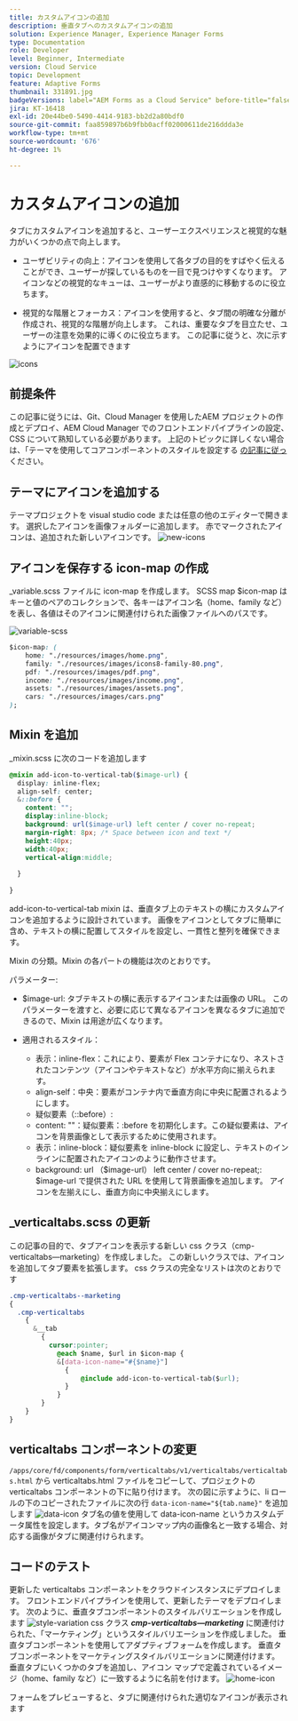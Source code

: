 ```yaml
---
title: カスタムアイコンの追加
description: 垂直タブへのカスタムアイコンの追加
solution: Experience Manager, Experience Manager Forms
type: Documentation
role: Developer
level: Beginner, Intermediate
version: Cloud Service
topic: Development
feature: Adaptive Forms
thumbnail: 331891.jpg
badgeVersions: label="AEM Forms as a Cloud Service" before-title="false"
jira: KT-16418
exl-id: 20e44be0-5490-4414-9183-bb2d2a80bdf0
source-git-commit: faa859897b6b9fbb0acff02000611de216ddda3e
workflow-type: tm+mt
source-wordcount: '676'
ht-degree: 1%

---
```


# カスタムアイコンの追加

タブにカスタムアイコンを追加すると、ユーザーエクスペリエンスと視覚的な魅力がいくつかの点で向上します。

* ユーザビリティの向上：アイコンを使用して各タブの目的をすばやく伝えることができ、ユーザーが探しているものを一目で見つけやすくなります。 アイコンなどの視覚的なキューは、ユーザーがより直感的に移動するのに役立ちます。

* 視覚的な階層とフォーカス：アイコンを使用すると、タブ間の明確な分離が作成され、視覚的な階層が向上します。 これは、重要なタブを目立たせ、ユーザーの注意を効果的に導くのに役立ちます。
この記事に従うと、次に示すようにアイコンを配置できます

![icons](assets/icons.png)

## 前提条件

この記事に従うには、Git、Cloud Manager を使用したAEM プロジェクトの作成とデプロイ、AEM Cloud Manager でのフロントエンドパイプラインの設定、CSS について熟知している必要があります。 上記のトピックに詳しくない場合は、「テーマを使用してコアコンポーネントのスタイルを設定する [ の記事に従っ ](https://experienceleague.adobe.com/en/docs/experience-manager-cloud-service/content/forms/adaptive-forms-authoring/authoring-adaptive-forms-core-components/create-an-adaptive-form-on-forms-cs/using-themes-in-core-components#rename-env-file-theme-folder) ください。

## テーマにアイコンを追加する

テーマプロジェクトを visual studio code または任意の他のエディターで開きます。
選択したアイコンを画像フォルダーに追加します。
赤でマークされたアイコンは、追加された新しいアイコンです。
![new-icons](assets/newicons.png)

## アイコンを保存する icon-map の作成

_variable.scss ファイルに icon-map を作成します。 SCSS map $icon-map はキーと値のペアのコレクションで、各キーはアイコン名（home、family など）を表し、各値はそのアイコンに関連付けられた画像ファイルへのパスです。

![variable-scss](assets/variable_scss.png)

```css
$icon-map: (
    home: "./resources/images/home.png",
    family: "./resources/images/icons8-family-80.png",
    pdf: "./resources/images/pdf.png",
    income: "./resources/images/income.png",
    assets: "./resources/images/assets.png",
    cars: "./resources/images/cars.png"
);
```

## Mixin を追加

_mixin.scss に次のコードを追加します

```css
@mixin add-icon-to-vertical-tab($image-url) {
  display: inline-flex;
  align-self: center;
  &::before {
    content: "";
    display:inline-block;
    background: url($image-url) left center / cover no-repeat;
    margin-right: 8px; /* Space between icon and text */
    height:40px;
    width:40px;
    vertical-align:middle;
    
  }
  
}
```

add-icon-to-vertical-tab mixin は、垂直タブ上のテキストの横にカスタムアイコンを追加するように設計されています。 画像をアイコンとしてタブに簡単に含め、テキストの横に配置してスタイルを設定し、一貫性と整列を確保できます。

Mixin の分類。Mixin の各パートの機能は次のとおりです。

パラメーター:

* $image-url: タブテキストの横に表示するアイコンまたは画像の URL。 このパラメーターを渡すと、必要に応じて異なるアイコンを異なるタブに追加できるので、Mixin は用途が広くなります。

* 適用されるスタイル：

   * 表示：inline-flex：これにより、要素が Flex コンテナになり、ネストされたコンテンツ（アイコンやテキストなど）が水平方向に揃えられます。
   * align-self：中央：要素がコンテナ内で垂直方向に中央に配置されるようにします。
   * 疑似要素（::before）:
   * content: &quot;&quot;：疑似要素：:before を初期化します。この疑似要素は、アイコンを背景画像として表示するために使用されます。
   * 表示：inline-block：疑似要素を inline-block に設定し、テキストのインラインに配置されたアイコンのように動作させます。
   * background: url （$image-url） left center / cover no-repeat;: $image-url で提供された URL を使用して背景画像を追加します。 アイコンを左揃えにし、垂直方向に中央揃えにします。

## _verticaltabs.scss の更新

この記事の目的で、タブアイコンを表示する新しい css クラス（cmp-verticaltabs—marketing）を作成しました。 この新しいクラスでは、アイコンを追加してタブ要素を拡張します。 css クラスの完全なリストは次のとおりです

```css
.cmp-verticaltabs--marketing
{
  .cmp-verticaltabs
    {
      &__tab 
        {
          cursor:pointer;
            @each $name, $url in $icon-map {
            &[data-icon-name="#{$name}"]
              {
                  @include add-icon-to-vertical-tab($url);
              }
            }
        }
    }
}
```

## verticaltabs コンポーネントの変更

```/apps/core/fd/components/form/verticaltabs/v1/verticaltabs/verticaltabs.html``` から verticaltabs.html ファイルをコピーして、プロジェクトの verticaltabs コンポーネントの下に貼り付けます。 次の図に示すように、li ロールの下のコピーされたファイルに次の行 ```data-icon-name="${tab.name}"``` を追加します
![data-icon](assets/data-icons.png)
タブ名の値を使用して data-icon-name というカスタムデータ属性を設定します。タブ名がアイコンマップ内の画像名と一致する場合、対応する画像がタブに関連付けられます。



## コードのテスト

更新した verticaltabs コンポーネントをクラウドインスタンスにデプロイします。
フロントエンドパイプラインを使用して、更新したテーマをデプロイします。
次のように、垂直タブコンポーネントのスタイルバリエーションを作成します
![style-variation](assets/verticaltab-style-variation.png)
css クラス _**cmp-verticaltabs—marketing**_ に関連付けられた、「マーケティング」というスタイルバリエーションを作成しました。
垂直タブコンポーネントを使用してアダプティブフォームを作成します。 垂直タブコンポーネントをマーケティングスタイルバリエーションに関連付けます。
垂直タブにいくつかのタブを追加し、アイコン マップで定義されているイメージ（home、family など）に一致するように名前を付けます。
![home-icon](assets/tab-name.png)

フォームをプレビューすると、タブに関連付けられた適切なアイコンが表示されます
